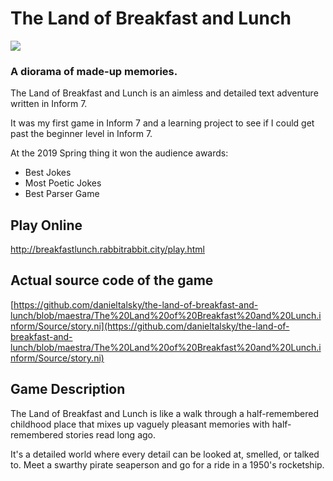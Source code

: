 # The Land of Breakfast and Lunch

![](http://breakfastlunch.rabbitrabbit.city/Cover.png)

### A diorama of made-up memories.

The Land of Breakfast and Lunch is an aimless and detailed text adventure written in Inform 7.

It was my first game in Inform 7 and a learning project to see if I could get past the beginner level in Inform 7.  

At the 2019 Spring thing it won the audience awards:

 - Best Jokes
 - Most Poetic Jokes
 - Best Parser Game

## Play Online

[http://breakfastlunch.rabbitrabbit.city/play.html
](http://breakfastlunch.rabbitrabbit.city/play.html)

## Actual source code of the game

[https://github.com/danieltalsky/the-land-of-breakfast-and-lunch/blob/maestra/The%20Land%20of%20Breakfast%20and%20Lunch.inform/Source/story.ni](https://github.com/danieltalsky/the-land-of-breakfast-and-lunch/blob/maestra/The%20Land%20of%20Breakfast%20and%20Lunch.inform/Source/story.ni)

## Game Description

The Land of Breakfast and Lunch is like a walk through a half-remembered childhood place that mixes up vaguely pleasant memories with half-remembered stories read long ago.

It's a detailed world where every detail can be looked at, smelled, or talked to. Meet a swarthy pirate seaperson and go for a ride in a 1950's rocketship.
